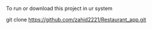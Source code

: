 To run or download this project in ur system

git clone https://github.com/zahid2221/Restaurant_app.git
